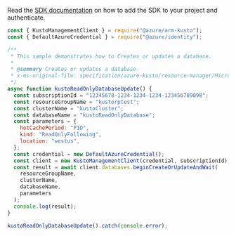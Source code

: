 Read the [SDK documentation](https://github.com/Azure/azure-sdk-for-js/blob/%40azure%2Farm-kusto_7.1.1/sdk/kusto/arm-kusto/README.md) on how to add the SDK to your project and authenticate.

```javascript
const { KustoManagementClient } = require("@azure/arm-kusto");
const { DefaultAzureCredential } = require("@azure/identity");

/**
 * This sample demonstrates how to Creates or updates a database.
 *
 * @summary Creates or updates a database.
 * x-ms-original-file: specification/azure-kusto/resource-manager/Microsoft.Kusto/stable/2022-02-01/examples/KustoDatabaseReadonlyUpdate.json
 */
async function kustoReadOnlyDatabaseUpdate() {
  const subscriptionId = "12345678-1234-1234-1234-123456789098";
  const resourceGroupName = "kustorptest";
  const clusterName = "kustoCluster";
  const databaseName = "kustoReadOnlyDatabase";
  const parameters = {
    hotCachePeriod: "P1D",
    kind: "ReadOnlyFollowing",
    location: "westus",
  };
  const credential = new DefaultAzureCredential();
  const client = new KustoManagementClient(credential, subscriptionId);
  const result = await client.databases.beginCreateOrUpdateAndWait(
    resourceGroupName,
    clusterName,
    databaseName,
    parameters
  );
  console.log(result);
}

kustoReadOnlyDatabaseUpdate().catch(console.error);
```
